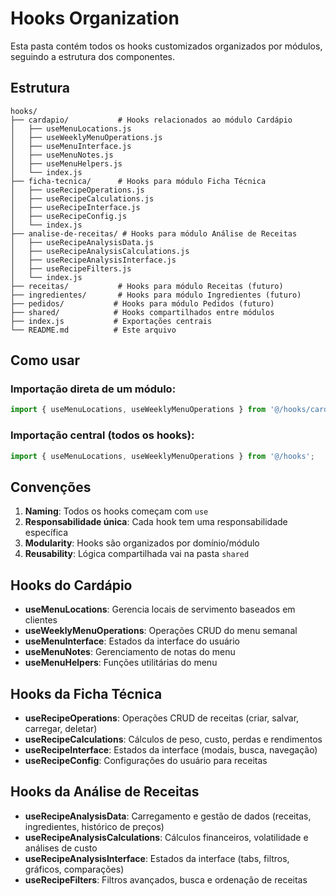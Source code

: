 # Hooks Organization

Esta pasta contém todos os hooks customizados organizados por módulos, seguindo a estrutura dos componentes.

## Estrutura

```
hooks/
├── cardapio/           # Hooks relacionados ao módulo Cardápio
│   ├── useMenuLocations.js
│   ├── useWeeklyMenuOperations.js
│   ├── useMenuInterface.js
│   ├── useMenuNotes.js
│   ├── useMenuHelpers.js
│   └── index.js
├── ficha-tecnica/      # Hooks para módulo Ficha Técnica
│   ├── useRecipeOperations.js
│   ├── useRecipeCalculations.js
│   ├── useRecipeInterface.js
│   ├── useRecipeConfig.js
│   └── index.js
├── analise-de-receitas/ # Hooks para módulo Análise de Receitas
│   ├── useRecipeAnalysisData.js
│   ├── useRecipeAnalysisCalculations.js
│   ├── useRecipeAnalysisInterface.js
│   ├── useRecipeFilters.js
│   └── index.js
├── receitas/           # Hooks para módulo Receitas (futuro)
├── ingredientes/       # Hooks para módulo Ingredientes (futuro)
├── pedidos/           # Hooks para módulo Pedidos (futuro)
├── shared/            # Hooks compartilhados entre módulos
├── index.js           # Exportações centrais
└── README.md          # Este arquivo
```

## Como usar

### Importação direta de um módulo:
```javascript
import { useMenuLocations, useWeeklyMenuOperations } from '@/hooks/cardapio';
```

### Importação central (todos os hooks):
```javascript
import { useMenuLocations, useWeeklyMenuOperations } from '@/hooks';
```

## Convenções

1. **Naming**: Todos os hooks começam com `use`
2. **Responsabilidade única**: Cada hook tem uma responsabilidade específica
3. **Modularity**: Hooks são organizados por domínio/módulo
4. **Reusability**: Lógica compartilhada vai na pasta `shared`

## Hooks do Cardápio

- **useMenuLocations**: Gerencia locais de servimento baseados em clientes
- **useWeeklyMenuOperations**: Operações CRUD do menu semanal
- **useMenuInterface**: Estados da interface do usuário
- **useMenuNotes**: Gerenciamento de notas do menu
- **useMenuHelpers**: Funções utilitárias do menu

## Hooks da Ficha Técnica

- **useRecipeOperations**: Operações CRUD de receitas (criar, salvar, carregar, deletar)
- **useRecipeCalculations**: Cálculos de peso, custo, perdas e rendimentos
- **useRecipeInterface**: Estados da interface (modais, busca, navegação)
- **useRecipeConfig**: Configurações do usuário para receitas

## Hooks da Análise de Receitas

- **useRecipeAnalysisData**: Carregamento e gestão de dados (receitas, ingredientes, histórico de preços)
- **useRecipeAnalysisCalculations**: Cálculos financeiros, volatilidade e análises de custo
- **useRecipeAnalysisInterface**: Estados da interface (tabs, filtros, gráficos, comparações)
- **useRecipeFilters**: Filtros avançados, busca e ordenação de receitas